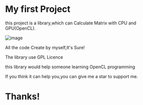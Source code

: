 # My first Project

this project is a library,which can Calculate Matrix with CPU and GPU(OpenCL).

![image](https://github.com/cpp-deep-learning/Matrix-calculate/assets/54460355/e697ddf3-994c-4bdf-b58d-d88e54800775)


All the code Create by myself,It's Sure!

The library use GPL Licence

this library would help someone learning OpenCL programming

If you think it can help you,you can give me a star to support me.

# Thanks!
